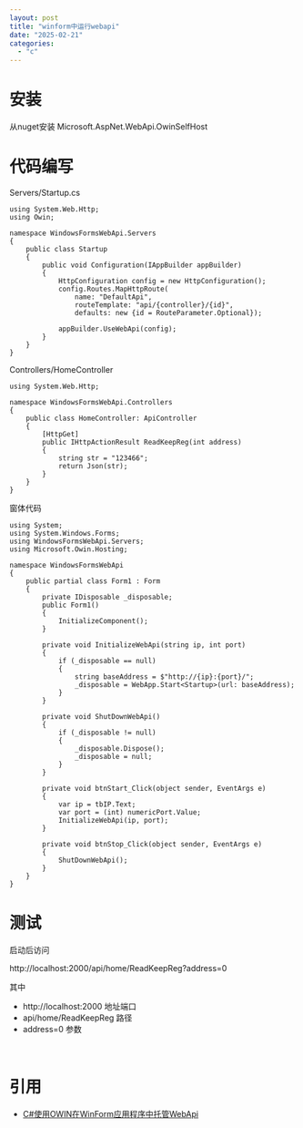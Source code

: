 ```yaml
---
layout: post
title: "winform中运行webapi"
date: "2025-02-21"
categories: 
  - "c"
---
```


# 安装

从nuget安装 Microsoft.AspNet.WebApi.OwinSelfHost

# 代码编写

Servers/Startup.cs

```
using System.Web.Http;
using Owin;

namespace WindowsFormsWebApi.Servers
{
    public class Startup
    {
        public void Configuration(IAppBuilder appBuilder)
        {
            HttpConfiguration config = new HttpConfiguration();
            config.Routes.MapHttpRoute(
                name: "DefaultApi",
                routeTemplate: "api/{controller}/{id}",
                defaults: new {id = RouteParameter.Optional});

            appBuilder.UseWebApi(config);
        }
    }
}
```

Controllers/HomeController

```
using System.Web.Http;

namespace WindowsFormsWebApi.Controllers
{
    public class HomeController: ApiController
    {
        [HttpGet]
        public IHttpActionResult ReadKeepReg(int address)
        {
            string str = "123466";
            return Json(str);
        }
    }
}
```

窗体代码

```
using System;
using System.Windows.Forms;
using WindowsFormsWebApi.Servers;
using Microsoft.Owin.Hosting;

namespace WindowsFormsWebApi
{
    public partial class Form1 : Form
    {
        private IDisposable _disposable;
        public Form1()
        {
            InitializeComponent();
        }

        private void InitializeWebApi(string ip, int port)
        {
            if (_disposable == null)
            {
                string baseAddress = $"http://{ip}:{port}/";
                _disposable = WebApp.Start<Startup>(url: baseAddress);
            }
        }

        private void ShutDownWebApi()
        {
            if (_disposable != null)
            {
                _disposable.Dispose();
                _disposable = null;
            }
        }

        private void btnStart_Click(object sender, EventArgs e)
        {
            var ip = tbIP.Text;
            var port = (int) numericPort.Value;
            InitializeWebApi(ip, port);
        }

        private void btnStop_Click(object sender, EventArgs e)
        {
            ShutDownWebApi();
        }
    }
}
```

# 测试

启动后访问

http://localhost:2000/api/home/ReadKeepReg?address=0

其中

- http://localhost:2000 地址端口
- api/home/ReadKeepReg 路径
- address=0 参数

 

# 引用

- [C#使用OWIN在WinForm应用程序中托管WebApi](https://zhuanlan.zhihu.com/p/517975190)
